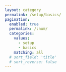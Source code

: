 ```yaml
---
layout: category
permalink: /setup/basics/
pagination: 
  enabled: true
  permalink: /:num/
  categories:
    values:
      - setup
      - basics
    matching: all
  # sort_field: 'title'
  # sort_reverse: false
---
```


